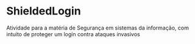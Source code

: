 # ShieldedLogin
Atividade para a matéria de Segurança em sistemas da informação, com intuito de proteger um login contra ataques invasivos
